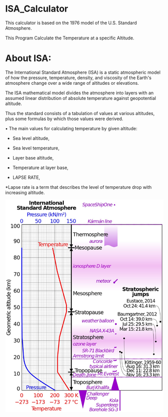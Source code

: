 # ISA_Calculator
This calculator is based on the 1976 model of the U.S. Standard Atmosphere.

This Program Calculate the Temperature at a specific Altitude.
# About ISA:

  The International Standard Atmosphere (ISA) is a static atmospheric model of how the pressure, temperature, density, and viscosity of the Earth's atmosphere change over a wide range of altitudes or elevations.

  The ISA mathematical model divides the atmosphere into layers with an assumed linear distribution of absolute temperature against geopotential altitude.

  Thus the standard consists of a tabulation of values at various altitudes, plus some formulas by which those values were derived.
  
  • The main values for calculating temperature by given altitude:
  
  - Sea level altitude,
  
  - Sea level temperature,
      
  - Layer base altitude,
      
  - Temperature at layer base,
      
  - LAPSE RATE,

   *Lapse rate is a term that describes the level of temperature drop with increasing altitude. 
   
    
 <img src = "Comparison_International_Standard_Atmosphere_space_diving.jpg">
    
